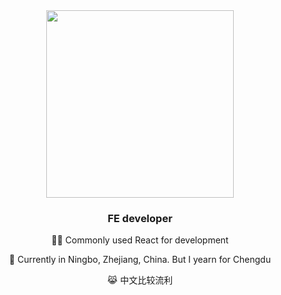 <div align="center">
<img src="https://rishavanand.github.io/static/images/greetings.gif" align="center" height="" width="300" />
</div>  
  

### <div align="center">FE developer </div>  
  

<ins><div align="center">👨‍💻 Commonly used React for development</div></ins>  
  

<ins><div align="center">📍 Currently in Ningbo, Zhejiang, China. But I yearn for Chengdu</div></ins>  
  

<div align="center">😹 中文比较流利</div>  

<br />
